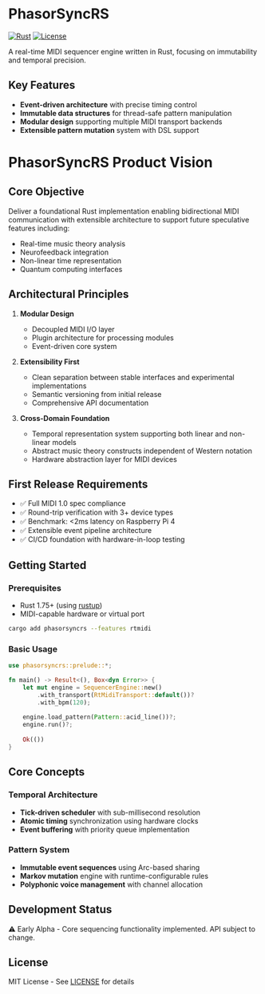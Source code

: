 # PhasorSyncRS

[![Rust](https://img.shields.io/badge/rust-1.75+-blue.svg)](https://www.rust-lang.org/)
[![License](https://img.shields.io/badge/license-MIT-orange)](LICENSE)

A real-time MIDI sequencer engine written in Rust, focusing on immutability and temporal precision.

## Key Features
- **Event-driven architecture** with precise timing control
- **Immutable data structures** for thread-safe pattern manipulation
- **Modular design** supporting multiple MIDI transport backends
- **Extensible pattern mutation** system with DSL support
# PhasorSyncRS Product Vision

## Core Objective
Deliver a foundational Rust implementation enabling bidirectional MIDI communication with extensible architecture to support future speculative features including:
- Real-time music theory analysis
- Neurofeedback integration
- Non-linear time representation
- Quantum computing interfaces

## Architectural Principles
1. **Modular Design**
   - Decoupled MIDI I/O layer
   - Plugin architecture for processing modules
   - Event-driven core system

2. **Extensibility First**
   - Clean separation between stable interfaces and experimental implementations
   - Semantic versioning from initial release
   - Comprehensive API documentation

3. **Cross-Domain Foundation**
   - Temporal representation system supporting both linear and non-linear models
   - Abstract music theory constructs independent of Western notation
   - Hardware abstraction layer for MIDI devices

## First Release Requirements
- ✅ Full MIDI 1.0 spec compliance
- ✅ Round-trip verification with 3+ device types
- ✅ Benchmark: <2ms latency on Raspberry Pi 4
- ✅ Extensible event pipeline architecture
- ✅ CI/CD foundation with hardware-in-loop testing
## Getting Started

### Prerequisites
- Rust 1.75+ (using [rustup](https://rustup.rs/))
- MIDI-capable hardware or virtual port

```bash
cargo add phasorsyncrs --features rtmidi
```

### Basic Usage

```rust
use phasorsyncrs::prelude::*;

fn main() -> Result<(), Box<dyn Error>> {
    let mut engine = SequencerEngine::new()
        .with_transport(RtMidiTransport::default())?
        .with_bpm(120);
        
    engine.load_pattern(Pattern::acid_line())?;
    engine.run()?;
    
    Ok(())
}
```

## Core Concepts

### Temporal Architecture
- **Tick-driven scheduler** with sub-millisecond resolution
- **Atomic timing** synchronization using hardware clocks
- **Event buffering** with priority queue implementation

### Pattern System
- **Immutable event sequences** using Arc-based sharing
- **Markov mutation** engine with runtime-configurable rules
- **Polyphonic voice management** with channel allocation

## Development Status

⚠️ Early Alpha - Core sequencing functionality implemented. API subject to change.

## License
MIT License - See [LICENSE](LICENSE) for details
